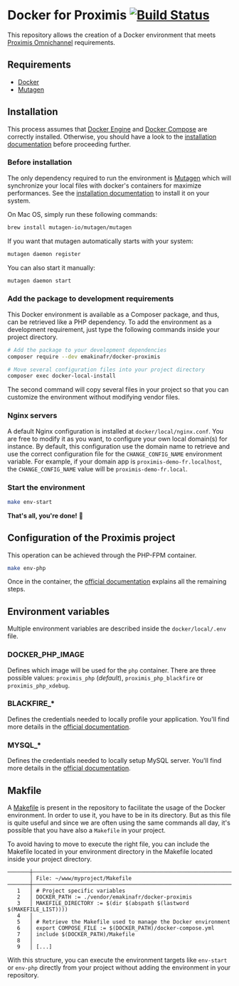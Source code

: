 # Docker for Proximis [![Build Status](https://travis-ci.org/EmakinaFR/docker-proximis.svg?branch=master)](https://travis-ci.org/EmakinaFR/docker-proximis)

This repository allows the creation of a Docker environment that meets
[Proximis Omnichannel](https://www.proximis.com/) requirements.

## Requirements

- [Docker](https://www.docker.com/)
- [Mutagen](https://mutagen.io/)

## Installation

This process assumes that [Docker Engine](https://www.docker.com/get-started) and [Docker Compose](https://docs.docker.com/compose/) are correctly installed.
Otherwise, you should have a look to the [installation documentation](https://docs.docker.com/install/) before proceeding further. 

### Before installation

The only dependency required to run the environment is [Mutagen](https://mutagen.io/) which will synchronize your local files with docker's containers for maximize performances.
See the [installation documentation](https://mutagen.io/documentation/introduction/installation/) to install it on your system.

On Mac OS, simply run these following commands:

```bash
brew install mutagen-io/mutagen/mutagen
```

If you want that mutagen automatically starts with your system:

```bash
mutagen daemon register
```

You can also start it manually:

```bash
mutagen daemon start
```

### Add the package to development requirements

This Docker environment is available as a Composer package, and thus, can be retrieved like a PHP dependency. To add the environment as a development requirement, just type the following commands inside your project directory.

```bash
# Add the package to your development dependencies
composer require --dev emakinafr/docker-proximis

# Move several configuration files into your project directory
composer exec docker-local-install
```

The second command will copy several files in your project so that you can customize the environment without modifying vendor files.

### Nginx servers

A default Nginx configuration is installed at `docker/local/nginx.conf`. You are free to modify it as you want, to configure your own local domain(s) for instance. 
By default, this configuration use the domain name to retrieve and use the correct configuration file for the `CHANGE_CONFIG_NAME` environment variable.
For example, if your domain app is `proximis-demo-fr.localhost`, the `CHANGE_CONFIG_NAME` value will be `proximis-demo-fr.local`.


### Start the environment

```bash
make env-start
```

**That's all, you're done!** :rocket: 

## Configuration of the Proximis project

This operation can be achieved through the PHP-FPM container.

```bash
make env-php
```

Once in the container, the [official documentation](http://doc.omn.proximis.com/) explains all the remaining steps.

## Environment variables

Multiple environment variables are described inside the `docker/local/.env` file.

### DOCKER_PHP_IMAGE

Defines which image will be used for the `php` container. There are three possible values: `proximis_php` (*default*), `proximis_php_blackfire` or `proximis_php_xdebug`.

### BLACKFIRE_*

Defines the credentials needed to locally profile your application. You'll find more details in the [official documentation](https://blackfire.io/docs/integrations/docker).

### MYSQL_*

Defines the credentials needed to locally setup MySQL server. You'll find more details in the [official documentation](https://store.docker.com/images/mysql#environment-variables).

## Makfile

A [Makefile](https://github.com/EmakinaFR/docker-proximis/blob/master/Makefile) is present in the repository to facilitate the usage of the Docker environment. In order to use it, you have to be in its directory. But as this file is quite useful and since we are often using the same commands all day, it's possible that you have also a `Makefile` in your project.  

To avoid having to move to execute the right file, you can include the Makefile located in your environment directory in the Makefile located inside your project directory.

```
───────┼───────────────────────────────────────────────────────────────────────
       │ File: ~/www/myproject/Makefile
───────┼───────────────────────────────────────────────────────────────────────
   1   │ # Project specific variables
   2   │ DOCKER_PATH := ./vendor/emakinafr/docker-proximis
   3   │ MAKEFILE_DIRECTORY := $(dir $(abspath $(lastword $(MAKEFILE_LIST))))
   4   │
   5   │ # Retrieve the Makefile used to manage the Docker environment
   6   │ export COMPOSE_FILE := $(DOCKER_PATH)/docker-compose.yml
   7   │ include $(DOCKER_PATH)/Makefile
   8   │
   9   │ [...]
```

With this structure, you can execute the environment targets like `env-start` or `env-php` directly from your project without adding the environment in your repository.
